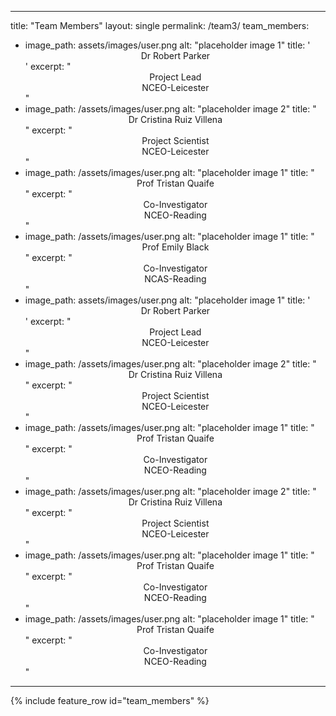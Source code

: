 ---
title: "Team Members"
layout: single
permalink: /team3/
team_members:
  - image_path: assets/images/user.png
    alt: "placeholder image 1"
    title: '<center>Dr Robert Parker</center>'
    excerpt: "<center>Project Lead <br /> NCEO-Leicester</center>"
  - image_path: /assets/images/user.png
    alt: "placeholder image 2"
    title: "<center>Dr Cristina Ruiz Villena</center>"
    excerpt: "<center>Project Scientist <br /> NCEO-Leicester</center>"
  - image_path: /assets/images/user.png
    alt: "placeholder image 1"
    title: "<center>Prof Tristan Quaife</center>"
    excerpt: "<center>Co-Investigator <br /> NCEO-Reading</center>"
  - image_path: /assets/images/user.png
    alt: "placeholder image 1"
    title: "<center>Prof Emily Black</center>"
    excerpt: "<center>Co-Investigator <br /> NCAS-Reading</center>"
  - image_path: assets/images/user.png
    alt: "placeholder image 1"
    title: '<center>Dr Robert Parker</center>'
    excerpt: "<center>Project Lead <br /> NCEO-Leicester</center>"
  - image_path: /assets/images/user.png
    alt: "placeholder image 2"
    title: "<center>Dr Cristina Ruiz Villena</center>"
    excerpt: "<center>Project Scientist <br /> NCEO-Leicester</center>"
  - image_path: /assets/images/user.png
    alt: "placeholder image 1"
    title: "<center>Prof Tristan Quaife</center>"
    excerpt: "<center>Co-Investigator <br /> NCEO-Reading</center>"
  - image_path: /assets/images/user.png
    alt: "placeholder image 2"
    title: "<center>Dr Cristina Ruiz Villena</center>"
    excerpt: "<center>Project Scientist <br /> NCEO-Leicester</center>"
  - image_path: /assets/images/user.png
    alt: "placeholder image 1"
    title: "<center>Prof Tristan Quaife</center>"
    excerpt: "<center>Co-Investigator <br /> NCEO-Reading</center>"
  - image_path: /assets/images/user.png
    alt: "placeholder image 1"
    title: "<center>Prof Tristan Quaife</center>"
    excerpt: "<center>Co-Investigator <br /> NCEO-Reading</center>"
 ---


{% include feature_row id="team_members" %}
